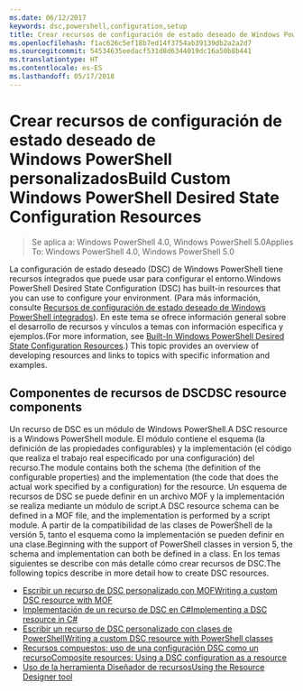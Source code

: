 ```yaml
---
ms.date: 06/12/2017
keywords: dsc,powershell,configuration,setup
title: Crear recursos de configuración de estado deseado de Windows PowerShell personalizados
ms.openlocfilehash: f1ac626c5ef18b7ed14f3754ab39139db2a2a2d7
ms.sourcegitcommit: 54534635eedacf531d8d6344019dc16a50b8b441
ms.translationtype: HT
ms.contentlocale: es-ES
ms.lasthandoff: 05/17/2018
---
```

# <a name="build-custom-windows-powershell-desired-state-configuration-resources"></a><span data-ttu-id="978ea-103">Crear recursos de configuración de estado deseado de Windows PowerShell personalizados</span><span class="sxs-lookup"><span data-stu-id="978ea-103">Build Custom Windows PowerShell Desired State Configuration Resources</span></span>

> <span data-ttu-id="978ea-104">Se aplica a: Windows PowerShell 4.0, Windows PowerShell 5.0</span><span class="sxs-lookup"><span data-stu-id="978ea-104">Applies To: Windows PowerShell 4.0, Windows PowerShell 5.0</span></span>

<span data-ttu-id="978ea-105">La configuración de estado deseado (DSC) de Windows PowerShell tiene recursos integrados que puede usar para configurar el entorno.</span><span class="sxs-lookup"><span data-stu-id="978ea-105">Windows PowerShell Desired State Configuration (DSC) has built-in resources that you can use to configure your environment.</span></span> <span data-ttu-id="978ea-106">(Para más información, consulte [Recursos de configuración de estado deseado de Windows PowerShell integrados](builtInResource.md)). En este tema se ofrece información general sobre el desarrollo de recursos y vínculos a temas con información específica y ejemplos.</span><span class="sxs-lookup"><span data-stu-id="978ea-106">(For more information, see [Built-In Windows PowerShell Desired State Configuration Resources](builtInResource.md).) This topic provides an overview of developing resources and links to topics with specific information and examples.</span></span>

## <a name="dsc-resource-components"></a><span data-ttu-id="978ea-107">Componentes de recursos de DSC</span><span class="sxs-lookup"><span data-stu-id="978ea-107">DSC resource components</span></span>

<span data-ttu-id="978ea-108">Un recurso de DSC es un módulo de Windows PowerShell.</span><span class="sxs-lookup"><span data-stu-id="978ea-108">A DSC resource is a Windows PowerShell module.</span></span> <span data-ttu-id="978ea-109">El módulo contiene el esquema (la definición de las propiedades configurables) y la implementación (el código que realiza el trabajo real especificado por una configuración) del recurso.</span><span class="sxs-lookup"><span data-stu-id="978ea-109">The module contains both the schema (the definition of the configurable properties) and the implementation (the code that does the actual work specified by a configuration) for the resource.</span></span> <span data-ttu-id="978ea-110">Un esquema de recursos de DSC se puede definir en un archivo MOF y la implementación se realiza mediante un módulo de script.</span><span class="sxs-lookup"><span data-stu-id="978ea-110">A DSC resource schema can be defined in a MOF file, and the implementation is performed by a script module.</span></span> <span data-ttu-id="978ea-111">A partir de la compatibilidad de las clases de PowerShell de la versión 5, tanto el esquema como la implementación se pueden definir en una clase.</span><span class="sxs-lookup"><span data-stu-id="978ea-111">Beginning with the support of PowerShell classes in version 5, the schema and implementation can both be defined in a class.</span></span> <span data-ttu-id="978ea-112">En los temas siguientes se describe con más detalle cómo crear recursos de DSC.</span><span class="sxs-lookup"><span data-stu-id="978ea-112">The following topics describe in more detail how to create DSC resources.</span></span>

* [<span data-ttu-id="978ea-113">Escribir un recurso de DSC personalizado con MOF</span><span class="sxs-lookup"><span data-stu-id="978ea-113">Writing a custom DSC resource with MOF</span></span>](authoringResourceMOF.md)
* [<span data-ttu-id="978ea-114">Implementación de un recurso de DSC en C#</span><span class="sxs-lookup"><span data-stu-id="978ea-114">Implementing a DSC resource in C#</span></span>](authoringResourceMofCS.md)
* [<span data-ttu-id="978ea-115">Escribir un recurso de DSC personalizado con clases de PowerShell</span><span class="sxs-lookup"><span data-stu-id="978ea-115">Writing a custom DSC resource with PowerShell classes</span></span>](authoringResourceClass.md)
* [<span data-ttu-id="978ea-116">Recursos compuestos: uso de una configuración DSC como un recurso</span><span class="sxs-lookup"><span data-stu-id="978ea-116">Composite resources: Using a DSC configuration as a resource</span></span>](authoringResourceComposite.md)
* [<span data-ttu-id="978ea-117">Uso de la herramienta Diseñador de recursos</span><span class="sxs-lookup"><span data-stu-id="978ea-117">Using the Resource Designer tool</span></span>](authoringResourceMofDesigner.md)